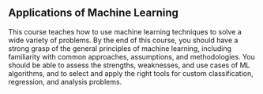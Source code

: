 ## Applications of Machine Learning
This course teaches how to use machine learning techniques to solve a wide variety of problems. By the end of
this course, you should have a strong grasp of the general principles of machine learning, including familiarity with
common approaches, assumptions, and methodologies. You should be able to assess the strengths, weaknesses,
and use cases of ML algorithms, and to select and apply the right tools for custom classification, regression, and
analysis problems. 
